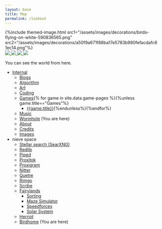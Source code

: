```yaml
---
layout: base
title: Map
permalink: /lookout
---
```

<div class="absolute inline-block w-3/5 right-0">
  {%include themed-image.html src1="/assets/images/decorations/birds-flying-on-white-590836565.png"
  src2="/assets/images/decorations/a50f9a671f88ba17e5783b980fefacdafc61ec14.png"%}
</div> 

<a href="https://www.glitter-graphics.com/myspace/text_generator.php" target=_blank>
  <img class="inline" src="{{"/assets/images/l.gif"|relative_url}}">
  <img class="inline" src="{{"/assets/images/u.gif"|relative_url}}">
  <img class="inline" src="{{"/assets/images/n.gif"|relative_url}}">
  <img class="inline" src="{{"/assets/images/a.gif"|relative_url}}">
</a>

You can see the world from here.
- [Internal](({{"/"|relative_url}}))
  - [Blogs]({{"/blog"|relative_url}})
  - [Algorithm]({{"/algorithm"|relative_url}})
  - [Art]({{"/art"|relative_url}})
  - [Coding]({{"/coding"|relative_url}})
  - [Games]({{"/games"|relative_url}}){% for game in site.data.game-pages %}{%unless game.title=="Games"%}
    - [{{game.title}}]({{game.url}}){%endunless%}{%endfor%}
  - [Music]({{"/music"|relative_url}})
  - [Wormhole]({{"/wormhole"|relative_url}}) (You are here)
  - [About]({{"/about"|relative_url}})
  - [Credits]({{"/credits"|relative_url}})
  - [Images]({{"/images"|relative_url}})
- nieve space
  - [Stellar search (SearXNG)](https://stellar.agew.tech/)
  - [Redlib](https://redlib.agew.tech/)
  - [Piped](https://piped.agew.tech/)
  - [Proxitok](https://proxitok.stellar.agew.tech/)
  - [Proxigram](https://proxigram.agew.tech/)
  - [Nitter](https://nitter.agew.tech/)
  - [Quetre](https://quetre.agew.tech/)
  - [Rimgo](https://rimgo.agew.tech/)
  - [Scribe](https://scribe.agew.tech/)
  - [Fairylands](https://fairylands.stellar.agew.tech/)
    - [Sorting](https://sorting.stellar.agew.tech/)
    - [Maze Simulator](https://maze-simulator/.stellar.agew.tech/)
    - [Speedforces](https://speedforces.stellar.agew.tech/)
    - [Solar System](https://SolarSystem.stellar.agew.tech/)
  - [Herriot](https://herriot.stellar.agew.tech/)
  - [Birdhome](https://birdhome.stellar.agew.tech/) (You are here)

<style>
  main{
    position: relative;
  }
</style>